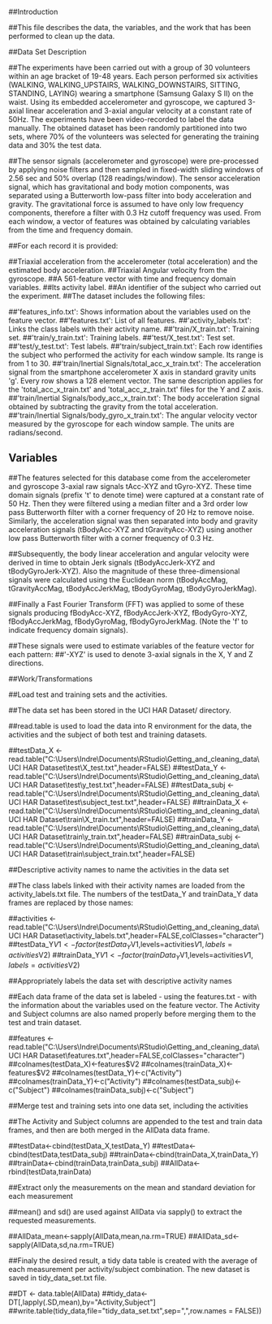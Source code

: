 ##Introduction

##This file describes the data, the variables, and the work that has been performed to clean up the data.

##Data Set Description

##The experiments have been carried out with a group of 30 volunteers within an age bracket of 19-48 years. Each person performed six activities (WALKING, WALKING_UPSTAIRS, WALKING_DOWNSTAIRS, SITTING, STANDING, LAYING) wearing a smartphone (Samsung Galaxy S II) on the waist. Using its embedded accelerometer and gyroscope, we captured 3-axial linear acceleration and 3-axial angular velocity at a constant rate of 50Hz. The experiments have been video-recorded to label the data manually. The obtained dataset has been randomly partitioned into two sets, where 70% of the volunteers was selected for generating the training data and 30% the test data.

##The sensor signals (accelerometer and gyroscope) were pre-processed by applying noise filters and then sampled in fixed-width sliding windows of 2.56 sec and 50% overlap (128 readings/window). The sensor acceleration signal, which has gravitational and body motion components, was separated using a Butterworth low-pass filter into body acceleration and gravity. The gravitational force is assumed to have only low frequency components, therefore a filter with 0.3 Hz cutoff frequency was used. From each window, a vector of features was obtained by calculating variables from the time and frequency domain.

##For each record it is provided:

##Triaxial acceleration from the accelerometer (total acceleration) and the estimated body acceleration.
##Triaxial Angular velocity from the gyroscope.
##A 561-feature vector with time and frequency domain variables.
##Its activity label.
##An identifier of the subject who carried out the experiment.
##The dataset includes the following files:

##'features_info.txt': Shows information about the variables used on the feature vector.
##'features.txt': List of all features.
##'activity_labels.txt': Links the class labels with their activity name.
##'train/X_train.txt': Training set.
##'train/y_train.txt': Training labels.
##'test/X_test.txt': Test set.
##'test/y_test.txt': Test labels.
##'train/subject_train.txt': Each row identifies the subject who performed the activity for each window sample. Its range is from 1 to 30.
##'train/Inertial Signals/total_acc_x_train.txt': The acceleration signal from the smartphone accelerometer X axis in standard gravity units 'g'. Every row shows a 128 element vector. The same description applies for the 'total_acc_x_train.txt' and 'total_acc_z_train.txt' files for the Y and Z axis.
##'train/Inertial Signals/body_acc_x_train.txt': The body acceleration signal obtained by subtracting the gravity from the total acceleration.
##'train/Inertial Signals/body_gyro_x_train.txt': The angular velocity vector measured by the gyroscope for each window sample. The units are radians/second.

## Variables

##The features selected for this database come from the accelerometer and gyroscope 3-axial raw signals tAcc-XYZ and tGyro-XYZ. These time domain signals (prefix 't' to denote time) were captured at a constant rate of 50 Hz. Then they were filtered using a median filter and a 3rd order low pass Butterworth filter with a corner frequency of 20 Hz to remove noise. Similarly, the acceleration signal was then separated into body and gravity acceleration signals (tBodyAcc-XYZ and tGravityAcc-XYZ) using another low pass Butterworth filter with a corner frequency of 0.3 Hz.

##Subsequently, the body linear acceleration and angular velocity were derived in time to obtain Jerk signals (tBodyAccJerk-XYZ and tBodyGyroJerk-XYZ). Also the magnitude of these three-dimensional signals were calculated using the Euclidean norm (tBodyAccMag, tGravityAccMag, tBodyAccJerkMag, tBodyGyroMag, tBodyGyroJerkMag).

##Finally a Fast Fourier Transform (FFT) was applied to some of these signals producing fBodyAcc-XYZ, fBodyAccJerk-XYZ, fBodyGyro-XYZ, fBodyAccJerkMag, fBodyGyroMag, fBodyGyroJerkMag. (Note the 'f' to indicate frequency domain signals).

##These signals were used to estimate variables of the feature vector for each pattern:
##'-XYZ' is used to denote 3-axial signals in the X, Y and Z directions.

##Work/Transformations

##Load test and training sets and the activities.

##The data set has been stored in the UCI HAR Dataset/ directory.

##read.table is used to load the data into R environment for the data, the activities and the subject of both test and training datasets.

##testData_X <- read.table("C:\Users\Indre\Documents\RStudio\Getting_and_cleaning_data\UCI HAR Dataset\test\X_test.txt",header=FALSE)
##testData_Y <- read.table("C:\Users\Indre\Documents\RStudio\Getting_and_cleaning_data\UCI HAR Dataset\test\y_test.txt",header=FALSE)
##testData_subj <- read.table("C:\Users\Indre\Documents\RStudio\Getting_and_cleaning_data\UCI HAR Dataset\test\subject_test.txt",header=FALSE)
##trainData_X <- read.table("C:\Users\Indre\Documents\RStudio\Getting_and_cleaning_data\UCI HAR Dataset\train\X_train.txt",header=FALSE)
##trainData_Y <- read.table("C:\Users\Indre\Documents\RStudio\Getting_and_cleaning_data\UCI HAR Dataset\train\y_train.txt",header=FALSE)
##trainData_subj <- read.table("C:\Users\Indre\Documents\RStudio\Getting_and_cleaning_data\UCI HAR Dataset\train\subject_train.txt",header=FALSE)

##Descriptive activity names to name the activities in the data set

##The class labels linked with their activity names are loaded from the activity_labels.txt file. The numbers of the testData_Y and trainData_Y data frames are replaced by those names:

##activities <- read.table("C:\Users\Indre\Documents\RStudio\Getting_and_cleaning_data\UCI HAR Dataset\activity_labels.txt",header=FALSE,colClasses="character")
##testData_Y$V1 <- factor(testData_Y$V1,levels=activities$V1,labels=activities$V2)
##trainData_Y$V1 <- factor(trainData_Y$V1,levels=activities$V1,labels=activities$V2)

##Appropriately labels the data set with descriptive activity names

##Each data frame of the data set is labeled - using the features.txt - with the information about the variables used on the feature vector. The Activity and Subject columns are also named properly before merging them to the test and train dataset.

##features <- read.table("C:\Users\Indre\Documents\RStudio\Getting_and_cleaning_data\UCI HAR Dataset\features.txt",header=FALSE,colClasses="character")
##colnames(testData_X)<-features$V2
##colnames(trainData_X)<-features$V2
##colnames(testData_Y)<-c("Activity")
##colnames(trainData_Y)<-c("Activity")
##colnames(testData_subj)<-c("Subject")
##colnames(trainData_subj)<-c("Subject")

##Merge test and training sets into one data set, including the activities

##The Activity and Subject columns are appended to the test and train data frames, and then are both merged in the AllData data frame.

##testData<-cbind(testData_X,testData_Y)
##testData<-cbind(testData,testData_subj)
##trainData<-cbind(trainData_X,trainData_Y)
##trainData<-cbind(trainData,trainData_subj)
##AllData<-rbind(testData,trainData)

##Extract only the measurements on the mean and standard deviation for each measurement

##mean() and sd() are used against AllData via sapply() to extract the requested measurements.

##AllData_mean<-sapply(AllData,mean,na.rm=TRUE)
##AllData_sd<-sapply(AllData,sd,na.rm=TRUE)


##Finaly the desired result, a tidy data table is created with the average of each measurement per activity/subject combination. The new dataset is saved in tidy_data_set.txt file.

##DT <- data.table(AllData)
##tidy_data<-DT[,lapply(.SD,mean),by="Activity,Subject"]
##write.table(tidy_data,file="tidy_data_set.txt",sep=",",row.names = FALSE))